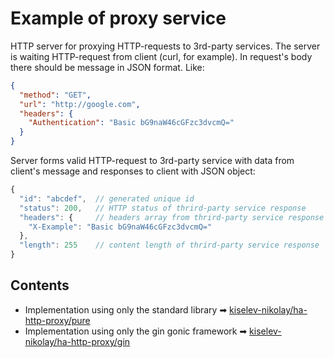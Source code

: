 # Example of proxy service

HTTP server for proxying HTTP-requests to 3rd-party services. The server is waiting HTTP-request from client (curl, for example). In request's body there should be message in JSON format. Like:

```json
{
  "method": "GET",
  "url": "http://google.com",
  "headers": {
    "Authentication": "Basic bG9naW46cGFzc3dvcmQ="
  }
}
```

Server forms valid HTTP-request to 3rd-party service with data from client's message and responses to client with JSON object:

```js
{
  "id": "abcdef",  // generated unique id
  "status": 200,   // HTTP status of thrird-party service response
  "headers": {     // headers array from thrird-party service response
    "X-Example": "Basic bG9naW46cGFzc3dvcmQ="
  },
  "length": 255    // content length of thrird-party service response
}
```

## Contents

+ Implementation using only the standard library ➡ [kiselev-nikolay/ha-http-proxy/pure](http://github.com/kiselev-nikolay/ha-http-proxy/pure)
+ Implementation using only the gin gonic framework ➡ [kiselev-nikolay/ha-http-proxy/gin](http://github.com/kiselev-nikolay/ha-http-proxy/gin)